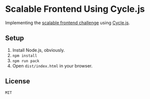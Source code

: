 # Scalable Frontend Using Cycle.js

Implementing the [scalable frontend challenge](https://github.com/slorber/scalable-frontend-with-elm-or-redux) using [Cycle.js](cycle.js.org).

## Setup ##

1. Install Node.js, obviously.
2. `npm install`
3. `npm run pack`
4. Open `dist/index.html` in your browser.

## License ##

`MIT`
